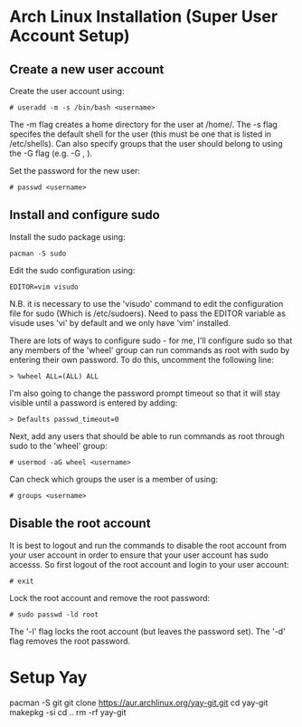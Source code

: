# Arch Linux Installation (Super User Account Setup)

## Create a new user account
Create the user account using:
```
# useradd -m -s /bin/bash <username>
```
The -m flag creates a home directory for the user at /home/<username>.
The -s flag specifes the default shell for the user (this must be one that is listed in /etc/shells). 
Can also specify groups that the user should belong to using the -G flag (e.g. -G <group1>, <group2>).
  
Set the password for the new user:
```
# passwd <username>
```

## Install and configure sudo
Install the sudo package using:
```
pacman -S sudo
```
Edit the sudo configuration using:
```
EDITOR=vim visudo
```
N.B. it is necessary to use the 'visudo' command to edit the configuration file for sudo (Which is /etc/sudoers).  Need to pass the EDITOR variable as visude uses 'vi' by default and we only have 'vim' installed.

There are lots of ways to configure sudo - for me, I'll configure sudo so that any members of the 'wheel' group can run commands as root with sudo by entering their own password.  To do this, uncomment the following line:
```
> %wheel ALL=(ALL) ALL
```
I'm also going to change the password prompt timeout so that it will stay visible until a password is entered by adding:
```
> Defaults passwd_timeout=0
```
Next, add any users that should be able to run commands as root through sudo to the 'wheel' group:
```
# usermod -aG wheel <username>
```
Can check which groups the user is a member of using:
```
# groups <username>
```

## Disable the root account

It is best to logout and run the commands to disable the root account from your user account in order to ensure that your 
user account has sudo accesss.  So first logout of the root account and login to your user account:
```
# exit
```
Lock the root account and remove the root password:
```
# sudo passwd -ld root
```
The '-l' flag locks the root account (but leaves the password set).
The '-d' flag removes the root password.


# Setup Yay

pacman -S git
git clone https://aur.archlinux.org/yay-git.git
cd yay-git
makepkg -si
cd ..
rm -rf yay-git
